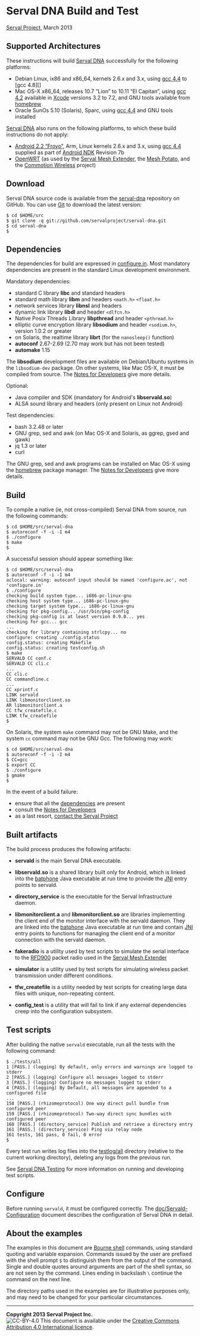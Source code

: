 Serval DNA Build and Test
=========================
[Serval Project][], March 2013

Supported Architectures
-----------------------

These instructions will build [Serval DNA][] successfully for the following platforms:

 * Debian Linux, ix86 and x86\_64, kernels 2.6.x and 3.x, using [gcc 4.4][] to
   [gcc 4.8][]
 * Mac OS-X x86\_64, releases 10.7 “Lion” to 10.11 “El Capitan”, using [gcc
   4.2][] available in [Xcode][] versions 3.2 to 7.2, and GNU tools available
   from [homebrew][]
 * Oracle SunOs 5.10 (Solaris), Sparc, using [gcc 4.4][] and GNU tools
   installed

[Serval DNA][] also runs on the following platforms, to which these build
instructions do not apply:

 * [Android 2.2 “Froyo”][], Arm, Linux kernels 2.6.x and 3.x, using [gcc 4.4][]
   supplied as part of [Android NDK][] Revision 7b
 * [OpenWRT][] (as used by the [Serval Mesh Extender][], the [Mesh Potato][],
   and the [Commotion Wireless][] project)

Download
--------

Serval DNA source code is available from the [serval-dna][] repository on
GitHub.  You can use [Git][] to download the latest version:

    $ cd $HOME/src
    $ git clone -q git://github.com/servalproject/serval-dna.git
    $ cd serval-dna
    $

Dependencies
------------

The dependencies for build are expressed in [configure.in](./configure.in).
Most mandatory dependencies are present in the standard Linux development
environment.

Mandatory dependencies:

 * standard C library **libc** and standard headers
 * standard math library **libm** and headers `<math.h>` `<float.h>`
 * network services library **libnsl** and headers
 * dynamic link library **libdl** and header `<dlfcn.h>`
 * Native Posix Threads Library **libpthread** and header `<pthread.h>`
 * elliptic curve encryption library **libsodium** and header `<sodium.h>`,
   version 1.0.2 or greater
 * on Solaris, the realtime library **librt** (for the `nanosleep()` function)
 * **autoconf** 2.67-2.69 (2.70 may work but has not been tested)
 * **automake** 1.15

The **libsodium** development files are available on Debian/Ubuntu systems in
the `libsodium-dev` package.  On other systems, like Mac OS-X, it must be
compiled from source.  The [Notes for Developers](./doc/Development.md) give
more details.

Optional:

 * Java compiler and SDK (mandatory for Android's **libservald.so**)
 * ALSA sound library and headers (only present on Linux not Android)

Test dependencies:

 * bash 3.2.48 or later
 * GNU grep, sed and awk (on Mac OS-X and Solaris, as ggrep, gsed and gawk)
 * jq 1.3 or later
 * curl

The GNU grep, sed and awk programs can be installed on Mac OS-X using the
[homebrew][] package manager.  The [Notes for Developers](./doc/Development.md)
give more details.

Build
-----

To compile a native (ie, not cross-compiled) Serval DNA from source, run the
following commands:

    $ cd $HOME/src/serval-dna
    $ autoreconf -f -i -I m4
    $ ./configure
    $ make
    $

A successful session should appear something like:

    $ cd $HOME/src/serval-dna
    $ autoreconf -f -i -I m4
    aclocal: warning: autoconf input should be named 'configure.ac', not 'configure.in'
    $ ./configure
    checking build system type... i686-pc-linux-gnu
    checking host system type... i686-pc-linux-gnu
    checking target system type... i686-pc-linux-gnu
    checking for pkg-config... /usr/bin/pkg-config
    checking pkg-config is at least version 0.9.0... yes
    checking for gcc... gcc
    ...
    checking for library containing strlcpy... no
    configure: creating ./config.status
    config.status: creating Makefile
    config.status: creating testconfig.sh
    $ make
    SERVALD CC conf.c
    SERVALD CC cli.c
    ...
    CC cli.c
    CC commandline.c
    ...
    CC xprintf.c
    LINK servald
    LINK libmonitorclient.so
    AR libmonitorclient.a
    CC tfw_createfile.c
    LINK tfw_createfile
    $

On Solaris, the system `make` command may not be GNU Make, and the system
`cc` command may not be GNU Gcc.  The following may work:

    $ cd $HOME/src/serval-dna
    $ autoreconf -f -i -I m4
    $ CC=gcc
    $ export CC
    $ ./configure
    $ gmake
    $

In the event of a build failure:

 * ensure that all the [dependencies](#dependencies) are present
 * consult the [Notes for Developers](./doc/Development.md)
 * as a last resort, [contact the Serval Project][]

Built artifacts
---------------

The build process produces the following artifacts:

* **servald** is the main Serval DNA executable.

* **libservald.so** is a shared library built only for Android, which is linked
  into the [batphone][] Java executable at run time to provide the [JNI][]
  entry points to servald.

* **directory_service** is the executable for the Serval Infrastructure daemon.

* **libmonitorclient.a** and **libmonitorclient.so** are libraries implementing
  the client end of the monitor interface with the servald daemon.  They are
  linked into the [batphone][] Java executable at run time and contain [JNI][]
  entry points to functions for managing the client end of a monitor connection
  with the servald daemon.

* **fakeradio** is a utility used by test scripts to simulate the serial
  interface to the [RFD900][] packet radio used in the [Serval Mesh Extender][]

* **simulator** is a utility used by test scripts for simulating wireless
  packet transmission under different conditions.

* **tfw_createfile** is a utility needed by test scripts for creating large
  data files with unique, non-repeating content.

* **config_test** is a utility that will fail to link if any external
  dependencies creep into the configuration subsystem.

Test scripts
------------

After building the native `servald` executable, run all the tests with the
following command:

    $ ./tests/all
    1 [PASS.] (logging) By default, only errors and warnings are logged to stderr
    2 [PASS.] (logging) Configure all messages logged to stderr
    3 [PASS.] (logging) Configure no messages logged to stderr
    4 [PASS.] (logging) By Default, all messages are appended to a configured file
    ...
    158 [PASS.] (rhizomeprotocol) One way direct pull bundle from configured peer
    159 [PASS.] (rhizomeprotocol) Two-way direct sync bundles with configured peer
    160 [PASS.] (directory_service) Publish and retrieve a directory entry
    161 [PASS.] (directory_service) Ping via relay node
    161 tests, 161 pass, 0 fail, 0 error
    $

Every test run writes log files into the [testlog/all](./testlog/all/)
directory (relative to the current working directory), deleting any logs from
the previous run.

See [Serval DNA Testing](./doc/Testing.md) for more information on running and
developing test scripts.

Configure
---------

Before running `servald`, it must be configured correctly.  The
[doc/Servald-Configuration](./doc/Servald-Configuration.md) document describes
the configuration of Serval DNA in detail.

About the examples
------------------

The examples in this document are [Bourne shell][] commands, using standard
quoting and variable expansion.  Commands issued by the user are prefixed with
the shell prompt `$` to distinguish them from the output of the command.
Single and double quotes around arguments are part of the shell syntax, so are
not seen by the command.  Lines ending in backslash `\` continue the command on
the next line.

The directory paths used in the examples are for illustrative purposes only,
and may need to be changed for your particular circumstances.

-----
**Copyright 2013 Serval Project Inc.**  
![CC-BY-4.0](./cc-by-4.0.png)
This document is available under the [Creative Commons Attribution 4.0 International licence][CC BY 4.0].


[Serval Project]: http://www.servalproject.org/
[Serval DNA]: ./README.md
[serval-dna]: https://github.com/servalproject/serval-dna
[batphone]: https://github.com/servalproject/batphone
[Android 2.2 “Froyo”]: http://developer.android.com/about/versions/android-2.2-highlights.html
[Android NDK]: http://developer.android.com/tools/sdk/ndk/index.html
[gcc 4.2]: http://gcc.gnu.org/gcc-4.2/
[Xcode]: https://developer.apple.com/xcode/
[gcc 4.4]: http://gcc.gnu.org/gcc-4.4/
[gcc 4.7]: http://gcc.gnu.org/gcc-4.7/
[OpenWRT]: ./doc/OpenWRT.md
[Serval Mesh Extender]: http://developer.servalproject.org/dokuwiki/doku.php?id=content:meshextender:
[contact the Serval Project]: http://developer.servalproject.org/dokuwiki/doku.php?id=content:contact
[RFD900]: http://rfdesign.com.au/index.php/rfd900
[Mesh Potato]: http://villagetelco.org/mesh-potato/
[Commotion Wireless]: http://commotionwireless.net/
[JNI]: http://en.wikipedia.org/wiki/Java_Native_Interface
[Bash]: http://en.wikipedia.org/wiki/Bash_(Unix_shell)
[GNU make]: http://www.gnu.org/software/make/
[Git]: http://git-scm.com/
[Subversion]: http://subversion.apache.org/
[Bourne shell]: http://en.wikipedia.org/wiki/Bourne_shell
[homebrew]: http://brew.sh/
[CC BY 4.0]: ./LICENSE-DOCUMENTATION.md
